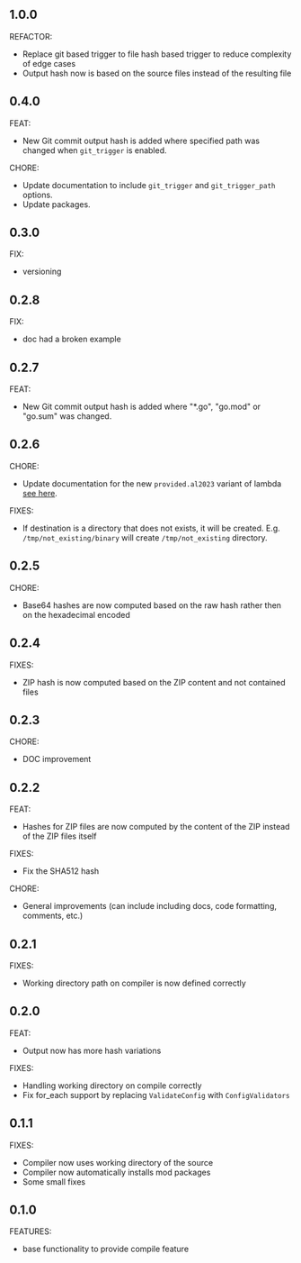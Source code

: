 ## 1.0.0
REFACTOR:
- Replace git based trigger to file hash based trigger to reduce complexity of edge cases
- Output hash now is based on the source files instead of the resulting file

## 0.4.0
FEAT:
- New Git commit output hash is added where specified path was changed when `git_trigger` is enabled.

CHORE:
- Update documentation to include `git_trigger` and `git_trigger_path` options.
- Update packages.

## 0.3.0
FIX:
- versioning

## 0.2.8
FIX:
- doc had a broken example

## 0.2.7
FEAT:
- New Git commit output hash is added where "*.go", "go.mod" or "go.sum" was changed.

## 0.2.6
CHORE:
- Update documentation for the new `provided.al2023` variant of lambda [see here](https://aws.amazon.com/blogs/compute/migrating-aws-lambda-functions-from-the-go1-x-runtime-to-the-custom-runtime-on-amazon-linux-2/).

FIXES:
- If destination is a directory that does not exists, it will be created. E.g. `/tmp/not_existing/binary` will create `/tmp/not_existing` directory.

## 0.2.5
CHORE:
- Base64 hashes are now computed based on the raw hash rather then on the hexadecimal encoded 

## 0.2.4
FIXES:
- ZIP hash is now computed based on the ZIP content and not contained files

## 0.2.3
CHORE:
- DOC improvement

## 0.2.2
FEAT:
- Hashes for ZIP files are now computed by the content of the ZIP instead of the ZIP files itself

FIXES:
- Fix the SHA512 hash

CHORE:
- General improvements (can include including docs, code formatting, comments, etc.)

## 0.2.1
FIXES:
- Working directory path on compiler is now defined correctly

## 0.2.0
FEAT:
- Output now has more hash variations

FIXES: 
- Handling working directory on compile correctly
- Fix for_each support by replacing `ValidateConfig` with `ConfigValidators`

## 0.1.1

FIXES:
- Compiler now uses working directory of the source
- Compiler now automatically installs mod packages
- Some small fixes

## 0.1.0

FEATURES:
- base functionality to provide compile feature
